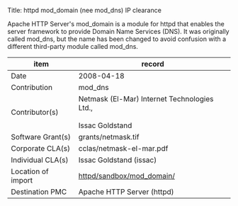 Title: httpd mod_domain (nee mod_dns) IP clearance


Apache HTTP Server's mod_domain is a module for httpd that enables the server framework to provide Domain Name Services (DNS). It was originally called mod_dns, but the name has been changed to avoid confusion with a different third-party module called mod_dns.


| item | record |
|------|--------|
| Date | 2008-04-18 |
| Contribution | mod_dns |
| Contributor(s) | Netmask (El-Mar) Internet Technologies Ltd.,<br></br>Issac Goldstand |
| Software Grant(s) | grants/netmask.tif |
| Corporate CLA(s) | cclas/netmask-el-mar.pdf |
| Individual CLA(s) | Issac Goldstand (issac) |
| Location of import |  [httpd/sandbox/mod_domain/](http://svn.apache.org/repos/asf/httpd/sandbox/mod_domain/)  |
| Destination PMC | Apache HTTP Server (httpd) |
